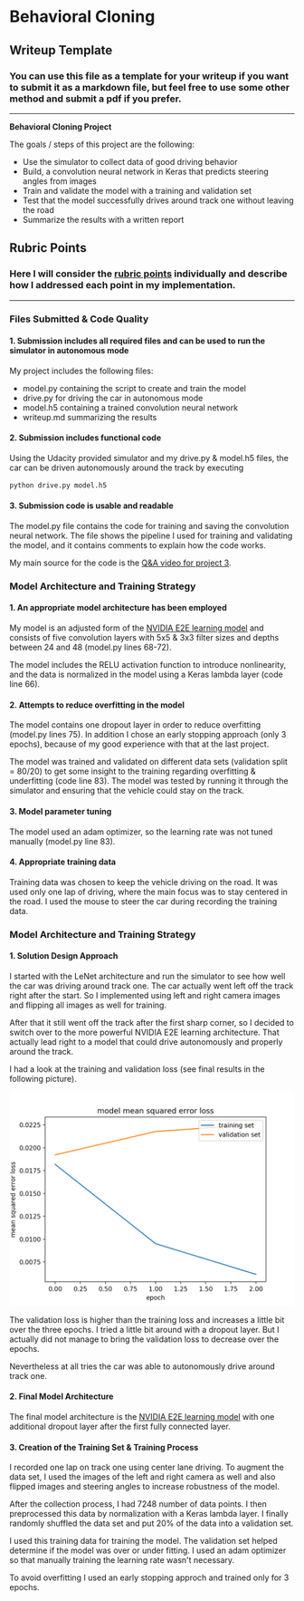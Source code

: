 # **Behavioral Cloning**

## Writeup Template

### You can use this file as a template for your writeup if you want to submit it as a markdown file, but feel free to use some other method and submit a pdf if you prefer.

---

**Behavioral Cloning Project**

The goals / steps of this project are the following:
* Use the simulator to collect data of good driving behavior
* Build, a convolution neural network in Keras that predicts steering angles from images
* Train and validate the model with a training and validation set
* Test that the model successfully drives around track one without leaving the road
* Summarize the results with a written report

[//]: # (Image References)

[image1]: ./training_loss.png "Training & Validation Loss"

## Rubric Points
### Here I will consider the [rubric points](https://review.udacity.com/#!/rubrics/432/view) individually and describe how I addressed each point in my implementation.  

---
### Files Submitted & Code Quality

#### 1. Submission includes all required files and can be used to run the simulator in autonomous mode

My project includes the following files:
* model.py containing the script to create and train the model
* drive.py for driving the car in autonomous mode
* model.h5 containing a trained convolution neural network
* writeup.md summarizing the results

#### 2. Submission includes functional code

Using the Udacity provided simulator and my drive.py & model.h5 files, the car can be driven autonomously around the track by executing
```sh
python drive.py model.h5
```

#### 3. Submission code is usable and readable

The model.py file contains the code for training and saving the convolution neural network. The file shows the pipeline I used for training and validating the model, and it contains comments to explain how the code works.

My main source for the code is the [Q&A video for project 3](https://review.udacity.com/#!/rubrics/432/view).

### Model Architecture and Training Strategy

#### 1. An appropriate model architecture has been employed

My model is an adjusted form of the [NVIDIA E2E learning model](https://devblogs.nvidia.com/parallelforall/deep-learning-self-driving-cars/) and consists of five convolution layers with 5x5 & 3x3 filter sizes and depths between 24 and 48 (model.py lines 68-72).

The model includes the RELU activation function to introduce nonlinearity, and the data is normalized in the model using a Keras lambda layer (code line 66).

#### 2. Attempts to reduce overfitting in the model

The model contains one dropout layer in order to reduce overfitting (model.py lines 75). In addition I chose an early stopping approach (only 3 epochs), because of my good experience with that at the last project.

The model was trained and validated on different data sets (validation split = 80/20) to get some insight to the training regarding overfitting & underfitting (code line 83). The model was tested by running it through the simulator and ensuring that the vehicle could stay on the track.

#### 3. Model parameter tuning

The model used an adam optimizer, so the learning rate was not tuned manually (model.py line 83).

#### 4. Appropriate training data

Training data was chosen to keep the vehicle driving on the road. It was used only one lap of driving, where the main focus was to stay centered in the road. I used the mouse to steer the car during recording the training data.

### Model Architecture and Training Strategy

#### 1. Solution Design Approach

I started with the LeNet architecture and run the simulator to see how well the car was driving around track one. The car actually went left off the track right after the start. So I implemented using left and right camera images and flipping all images as well for training.

After that it still went off the track after the first sharp corner, so I decided to switch over to the more powerful NVIDIA E2E learning architecture. That actually lead right to a model that could drive autonomously and properly around the track.

I had a look at the training and validation loss (see final results in the following picture).

![alt text][image1]

The validation loss is higher than the training loss and increases a little bit over the three epochs. I tried a little bit around with a dropout layer. But I actually did not manage to bring the validation loss to decrease over the epochs.

Nevertheless at all tries the car was able to autonomously drive around track one.

#### 2. Final Model Architecture

The final model architecture is the [NVIDIA E2E learning model](https://devblogs.nvidia.com/parallelforall/deep-learning-self-driving-cars/) with one additional dropout layer after the first fully connected layer.

#### 3. Creation of the Training Set & Training Process

I recorded one lap on track one using center lane driving. To augment the data set, I used the images of the left and right camera as well and also flipped images and steering angles to increase robustness of the model.

After the collection process, I had 7248 number of data points. I then preprocessed this data by normalization with a Keras lambda layer. I finally randomly shuffled the data set and put 20% of the data into a validation set.

I used this training data for training the model. The validation set helped determine if the model was over or under fitting. I used an adam optimizer so that manually training the learning rate wasn't necessary.

To avoid overfitting I used an early stopping approch and trained only for 3 epochs.
